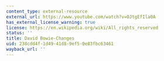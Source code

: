 ```yaml
---
content_type: external-resource
external_url: https://www.youtube.com/watch?v=OJtgEfIla0A
has_external_license_warning: true
license: https://en.wikipedia.org/wiki/All_rights_reserved
status: ''
title: David Bowie-Changes
uid: 238cdd4f-1d49-41d8-9ef5-0e83fbc63461
wayback_url: ''
---
```

